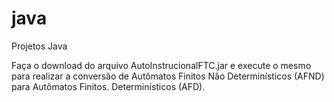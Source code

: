 # java
Projetos Java

Faça o download do arquivo AutoInstrucionalFTC.jar e execute o mesmo para realizar a conversão de Autômatos Finitos Não Determinísticos (AFND) para Autômatos Finitos. Determinísticos (AFD). 
